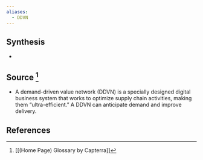 ```yaml
---
aliases:
  - DDVN
---
```

## Synthesis
- 
## Source [^1]
- A demand-driven value network (DDVN) is a specially designed digital business system that works to optimize supply chain activities, making them “ultra-efficient.” A DDVN can anticipate demand and improve delivery.
## References

[^1]: [[(Home Page) Glossary by Capterra]]